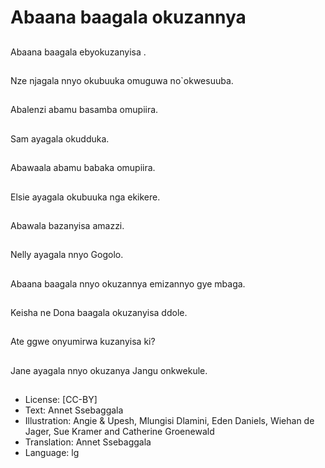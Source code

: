 # Abaana baagala okuzannya

##
Abaana baagala
ebyokuzanyisa .

##
Nze njagala nnyo okubuuka
omuguwa
no`okwesuuba.

##
Abalenzi abamu
basamba omupiira.

##
Sam ayagala okudduka.

##
Abawaala abamu
babaka omupiira.

##
Elsie ayagala okubuuka nga ekikere.

##
Abawala bazanyisa
amazzi.

##
Nelly ayagala nnyo
Gogolo.

##
Abaana baagala nnyo okuzannya emizannyo gye mbaga.

##
Keisha ne Dona baagala
okuzanyisa ddole.

##
Ate ggwe onyumirwa kuzanyisa ki?

##
Jane ayagala nnyo
okuzanya Jangu
onkwekule.

##
* License: [CC-BY]
* Text: Annet Ssebaggala
* Illustration: Angie & Upesh, Mlungisi Dlamini, Eden
Daniels, Wiehan de Jager, Sue Kramer and Catherine
Groenewald
* Translation: Annet Ssebaggala
* Language: lg
